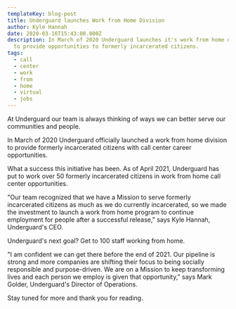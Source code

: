 ```yaml
---
templateKey: blog-post
title: Underguard launches Work from Home Division
author: Kyle Hannah
date: 2020-03-16T15:43:00.000Z
description: In March of 2020 Underguard launches it's work from home division
  to provide opportunities to formerly incarcerated citizens.
tags:
  - call
  - center
  - work
  - from
  - home
  - virtual
  - jobs
---
```

At Underguard our team is always thinking of ways we can better serve our communities and people.

In March of 2020 Underguard officially launched a work from home division to provide formerly incarcerated citizens with call center career opportunities.

What a success this initiative has been. As of April 2021, Underguard has put to work over 50 formerly incarcerated citizens in work from home call center opportunities.

"Our team recognized that we have a Mission to serve formerly incarcerated citizens as much as we do currently incarcerated, so we made the investment to launch a work from home program to continue employment for people after a successful release," says Kyle Hannah, Underguard's CEO.

Underguard's next goal? Get to 100 staff working from home.

"I am confident we can get there before the end of 2021. Our pipeline is strong and more companies are shifting their focus to being socially responsible and purpose-driven. We are on a Mission to keep transforming lives and each person we employ is given that opportunity," says Mark Golder, Underguard's Director of Operations.

Stay tuned for more and thank you for reading.


